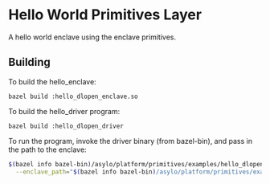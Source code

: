 # Hello World Primitives Layer

A hello world enclave using the enclave primitives.

## Building

To build the hello_enclave:

`bazel build :hello_dlopen_enclave.so`

To build the hello_driver program:

`bazel build :hello_dlopen_driver`

To run the program, invoke the driver binary (from bazel-bin), and pass in the
path to the enclave:

```bash
$(bazel info bazel-bin)/asylo/platform/primitives/examples/hello_dlopen_driver \
  --enclave_path="$(bazel info bazel-bin)/asylo/platform/primitives/examples/hello_dlopen_enclave.so"
```
